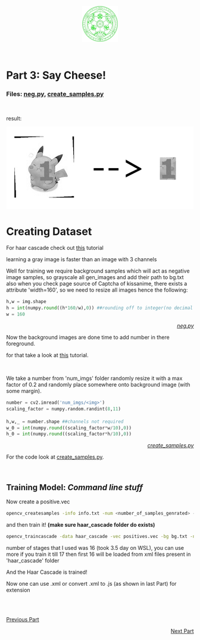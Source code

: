 <p align="center">
    <img src="/assets/fav-96.png">
</p><br>

# Part 3: Say Cheese!

### Files: [neg.py](neg.py), [create_samples.py](create_samples.py)

<br>

result:

<p align="center"><img src= '/assets/pika.PNG'></p>

# Creating Dataset

For haar cascade check out [this](https://pythonprogramming.net/haar-cascade-object-detection-python-opencv-tutorial/) tutorial

learning a gray image is faster than an image with 3 channels

Well for training we require background samples which will act as negative image samples, so grayscale all gen_images and add their path to bg.txt also when you check page source of Captcha of kissanime, there exists a attribute 'width=160', so we need to resize all images hence the following:

```python
h,w = img.shape
h = int(numpy.round((h*160/w),0)) ##rounding off to integer(no decimal place)
w = 160
```

[<p align='right'><i>neg.py</i></p>](neg.py)

Now the background images are done time to add number in there foreground.

for that take a look at [this](https://pythonprogramming.net/image-arithmetics-logic-python-opencv-tutorial/) tutorial.

<br>

We take a number from 'num_imgs' folder randomly resize it with a max factor of 0.2 and randomly place somewhere onto background image (with some margin).

```python
number = cv2.imread('num_imgs/<img>')
scaling_factor = numpy.random.randint(8,11)

h,w,_ = number.shape ##channels not required
w_0 = int(numpy.round((scaling_factor*w/10),0))
h_0 = int(numpy.round((scaling_factor*h/10),0))
```

[<p align='right'><i>create_samples.py</i></p>](create_samples.py)

For the code look at [create_samples.py](create_samples.py).

<br>

## Training Model: *Command line stuff*

Now create a positive.vec

```bash
opencv_createsamples -info info.txt -num <number_of_samples_genrated> -vec positives.vec -h 55 -w 45
```

and then train it! **(make sure haar_cascade folder do exists)**

```bash
opencv_traincascade -data haar_cascade -vec positives.vec -bg bg.txt -numPos 16000 -numNeg 8000 -numStages 16 -h 55 -w 45
```

number of stages that I used was 16 (took 3.5 day on WSL), you can use more if you train it till 17 then first 16 will be loaded from xml files present in 'haar_cascade' folder

And the Haar Cascade is trained!

Now one can use .xml or convert .xml to .js (as shown in last Part) for extension

<br>

<br>

[Previous Part](/docs/part2.md)
[<p align='right'>Next Part</p>](/docs/part4.md)
